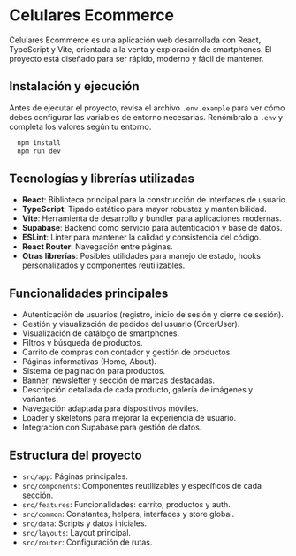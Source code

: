 # Celulares Ecommerce

Celulares Ecommerce es una aplicación web desarrollada con React, TypeScript y Vite, orientada a la venta y exploración de smartphones. El proyecto está diseñado para ser rápido, moderno y fácil de mantener.

## Instalación y ejecución

Antes de ejecutar el proyecto, revisa el archivo `.env.example` para ver cómo debes configurar las variables de entorno necesarias. Renómbralo a `.env` y completa los valores según tu entorno.

```bash
  npm install
  npm run dev
```



## Tecnologías y librerías utilizadas
  - **React**: Biblioteca principal para la construcción de interfaces de usuario.
  - **TypeScript**: Tipado estático para mayor robustez y mantenibilidad.
  - **Vite**: Herramienta de desarrollo y bundler para aplicaciones modernas.
  - **Supabase**: Backend como servicio para autenticación y base de datos.
  - **ESLint**: Linter para mantener la calidad y consistencia del código.
  - **React Router**: Navegación entre páginas.
  - **Otras librerías**: Posibles utilidades para manejo de estado, hooks personalizados y componentes reutilizables.

## Funcionalidades principales
  - Autenticación de usuarios (registro, inicio de sesión y cierre de sesión).
  - Gestión y visualización de pedidos del usuario (OrderUser).
  - Visualización de catálogo de smartphones.
  - Filtros y búsqueda de productos.
  - Carrito de compras con contador y gestión de productos.
  - Páginas informativas (Home, About).
  - Sistema de paginación para productos.
  - Banner, newsletter y sección de marcas destacadas.
  - Descripción detallada de cada producto, galería de imágenes y variantes.
  - Navegación adaptada para dispositivos móviles.
  - Loader y skeletons para mejorar la experiencia de usuario.
  - Integración con Supabase para gestión de datos.

## Estructura del proyecto

  - `src/app`: Páginas principales.
  - `src/components`: Componentes reutilizables y específicos de cada sección.
  - `src/features`: Funcionalidades: carrito, productos y auth.
  - `src/common`: Constantes, helpers, interfaces y store global.
  - `src/data`: Scripts y datos iniciales.
  - `src/layouts`: Layout principal.
  - `src/router`: Configuración de rutas.
